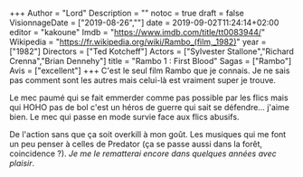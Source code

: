 +++
Author = "Lord"
Description = ""
notoc = true
draft = false
VisionnageDate = ["2019-08-26",""]
date = 2019-09-02T11:24:14+02:00
editor = "kakoune"
Imdb = "https://www.imdb.com/title/tt0083944/"
Wikipedia = "https://fr.wikipedia.org/wiki/Rambo_(film,_1982)"
year = ["1982"]
Directors = ["Ted Kotcheff"]
Actors = ["Sylvester Stallone","Richard Crenna","Brian Dennehy"]
title = "Rambo 1 : First Blood"
Sagas = ["Rambo"]
Avis = ["excellent"]
+++
C'est le seul film Rambo que je connais.
Je ne sais pas comment sont les autres mais celui-là est vraiment super je trouve.

Le mec paumé qui se fait emmerder comme pas possible par les flics mais qui HOHO pas de bol c'est un héros de guerre qui sait se défendre… j'aime bien.
Le mec qui passe en mode survie face aux flics abusifs.

De l'action sans que ça soit overkill à mon goût.
Les musiques qui me font un peu penser à celles de Predator (ça se passe aussi dans la forêt, coincidence ?).
*Je me le rematterai encore dans quelques années avec plaisir*.
